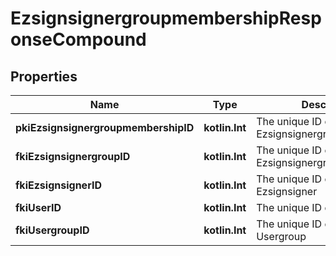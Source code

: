 
# EzsignsignergroupmembershipResponseCompound

## Properties
| Name | Type | Description | Notes |
| ------------ | ------------- | ------------- | ------------- |
| **pkiEzsignsignergroupmembershipID** | **kotlin.Int** | The unique ID of the Ezsignsignergroupmembership |  |
| **fkiEzsignsignergroupID** | **kotlin.Int** | The unique ID of the Ezsignsignergroup |  |
| **fkiEzsignsignerID** | **kotlin.Int** | The unique ID of the Ezsignsigner |  [optional] |
| **fkiUserID** | **kotlin.Int** | The unique ID of the User |  [optional] |
| **fkiUsergroupID** | **kotlin.Int** | The unique ID of the Usergroup |  [optional] |



